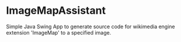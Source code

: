 ImageMapAssistant
=================

Simple Java Swing App to generate source code for wikimedia engine extension 'ImageMap' to a specified image.
